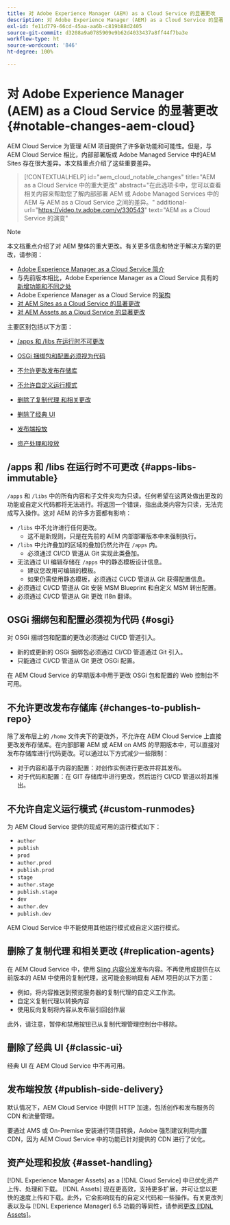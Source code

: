 ```yaml
---
title: 对 Adobe Experience Manager (AEM) as a Cloud Service 的显著更改
description: 对 Adobe Experience Manager (AEM) as a Cloud Service 的显著更改
exl-id: fe11d779-66cd-45aa-aa6b-c819b88d2405
source-git-commit: d3208a9a0785909e9b62d4033437a8ff44f7ba3e
workflow-type: ht
source-wordcount: '846'
ht-degree: 100%

---
```


# 对 Adobe Experience Manager (AEM) as a Cloud Service 的显著更改 {#notable-changes-aem-cloud}

AEM Cloud Service 为管理 AEM 项目提供了许多新功能和可能性。但是，与 AEM Cloud Service 相比，内部部署版或 Adobe Managed Service 中的AEM Sites 存在很大差异。本文档重点介绍了这些重要差异。

>[!CONTEXTUALHELP]
>id="aem_cloud_notable_changes"
>title="AEM as a Cloud Service 中的重大更改"
>abstract="在此选项卡中，您可以查看相关内容来帮助您了解内部部署 AEM 或 Adobe Managed Services 中的 AEM 与 AEM as a Cloud Service 之间的差异。"
>additional-url="https://video.tv.adobe.com/v/330543" text="AEM as a Cloud Service 的演变"


>[!NOTE]
>本文档重点介绍了对 AEM 整体的重大更改。有关更多信息和特定于解决方案的更改，请参阅：
>
>* [Adobe Experience Manager as a Cloud Service 简介](/help/overview/introduction.md)
>* 与先前版本相比，Adobe Experience Manager as a Cloud Service 具有的[新增功能和不同之处](/help/overview/what-is-new-and-different.md)
>* Adobe Experience Manager as a Cloud Service 的[架构](/help/overview/architecture.md)
>* [对 AEM Sites as a Cloud Service 的显著更改](/help/sites-cloud/sites-cloud-changes.md)
>* [对 AEM Assets as a Cloud Service 的显著更改](/help/assets/assets-cloud-changes.md)


主要区别包括以下方面：

* [/apps 和 /libs 在运行时不可更改](#apps-libs-immutable)

* [OSGi 捆绑包和配置必须视为代码](#osgi)

* [不允许更改发布存储库](#changes-to-publish-repo)

* [不允许自定义运行模式](#custom-runmodes)

* [删除了复制代理 和相关更改](#replication-agents)

* [删除了经典 UI](#classic-ui)

* [发布端投放](#publish-side-delivery)

* [资产处理和投放](#asset-handling)

## /apps 和 /libs 在运行时不可更改 {#apps-libs-immutable}

`/apps` 和 `/libs` 中的所有内容和子文件夹均为只读。任何希望在这两处做出更改的功能或自定义代码都将无法进行。将返回一个错误，指出此类内容为只读，无法完成写入操作。这对 AEM 的许多方面都有影响：

* `/libs` 中不允许进行任何更改。
   * 这不是新规则，只是在先前的 AEM 内部部署版本中未强制执行。
* `/libs` 中允许叠加的区域的叠加仍然允许在 `/apps` 内。
   * 必须通过 CI/CD 管道从 Git 实现此类叠加。
* 无法通过 UI 编辑存储在 `/apps` 中的静态模板设计信息。
   * 建议您改用可编辑的模板。
   * 如果仍需使用静态模板，必须通过 CI/CD 管道从 Git 获得配置信息。
* 必须通过 CI/CD 管道从 Git 安装 MSM Blueprint 和自定义 MSM 转出配置。
* 必须通过 CI/CD 管道从 Git 更改 I18n 翻译。

## OSGi 捆绑包和配置必须视为代码 {#osgi}

对 OSGi 捆绑包和配置的更改必须通过 CI/CD 管道引入。

* 新的或更新的 OSGi 捆绑包必须通过 CI/CD 管道通过 Git 引入。
* 只能通过 CI/CD 管道从 Git 更改 OSGi 配置。

在 AEM Cloud Service 的早期版本中用于更改 OSGi 包和配置的 Web 控制台不可用。

## 不允许更改发布存储库 {#changes-to-publish-repo}

除了发布层上的 `/home` 文件夹下的更改外，不允许在 AEM Cloud Service 上直接更改发布存储库。在内部部署 AEM 或 AEM on AMS 的早期版本中，可以直接对发布存储库进行代码更改。可以通过以下方式减少一些限制：

* 对于内容和基于内容的配置：对创作实例进行更改并将其发布。
* 对于代码和配置：在 GIT 存储库中进行更改，然后运行 CI/CD 管道以将其推出。

## 不允许自定义运行模式 {#custom-runmodes}

为 AEM Cloud Service 提供的现成可用的运行模式如下：

* `author`
* `publish`
* `prod`
* `author.prod`
* `publish.prod`
* `stage`
* `author.stage`
* `publish.stage`
* `dev`
* `author.dev`
* `publish.dev`

AEM Cloud Service 中不能使用其他运行模式或自定义运行模式。

## 删除了复制代理 和相关更改 {#replication-agents}

在 AEM Cloud Service 中，使用 [Sling 内容分发](https://sling.apache.org/documentation/bundles/content-distribution.html)发布内容。不再使用或提供在以前版本的 AEM 中使用的复制代理，这可能会影响现有 AEM 项目的以下方面：

* 例如，将内容推送到预览服务器的复制代理的自定义工作流。
* 自定义复制代理以转换内容
* 使用反向复制将内容从发布层引回创作层

此外，请注意，暂停和禁用按钮已从复制代理管理控制台中移除。

## 删除了经典 UI {#classic-ui}

经典 UI 在 AEM Cloud Service 中不再可用。

## 发布端投放 {#publish-side-delivery}

默认情况下，AEM Cloud Service 中提供 HTTP 加速，包括创作和发布服务的 CDN 和流量管理。

要通过 AMS 或 On-Premise 安装进行项目转换，Adobe 强烈建议利用内置 CDN，因为 AEM Cloud Service 中的功能已针对提供的 CDN 进行了优化。

## 资产处理和投放 {#asset-handling}

[!DNL Experience Manager Assets] as a [!DNL Cloud Service] 中已优化资产上传、处理和下载。 [!DNL Assets] 现在更高效，支持更多扩展，并可让您以更快的速度上传和下载。此外，它会影响现有的自定义代码和一些操作。有关更改列表以及与 [!DNL Experience Manager] 6.5 功能的等同性，请参阅[更改 [!DNL Assets]](/help/assets/assets-cloud-changes.md)。
